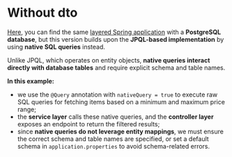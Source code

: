 # Without dto
[Here](resources/src/webservicerestrefactored.zip), you can find the same
[layered Spring application](../../../../../dto/example/application/application.md) with a **PostgreSQL database**,
but this version builds upon the **JPQL-based implementation** by using **native SQL queries** instead.

Unlike JPQL, which operates on entity objects, **native queries interact directly with 
database tables** and require explicit schema and table names.

**In this example:**
- we use the `@Query` annotation with `nativeQuery = true` to execute raw SQL queries for fetching items based on a minimum and maximum price range;
- the **service layer** calls these native queries, and the **controller layer** exposes an endpoint to return the filtered results;
- since **native queries do not leverage entity mappings**, we must ensure the correct schema and table names are specified, or set a default schema in `application.properties` to avoid schema-related errors.

